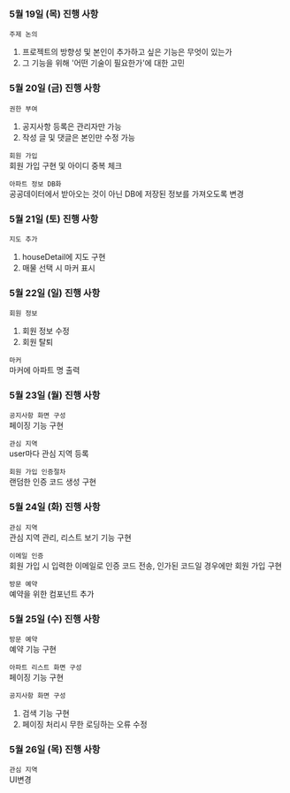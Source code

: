 ### 5월 19일 (목) 진행 사항
`주제 논의`  
1. 프로젝트의 방향성 및 본인이 추가하고 싶은 기능은 무엇이 있는가  
2. 그 기능을 위해 '어떤 기술이 필요한가'에 대한 고민  

### 5월 20일 (금) 진행 사항
`권한 부여`  
1. 공지사항 등록은 관리자만 가능  
2. 작성 글 및 댓글은 본인만 수정 가능  

`회원 가입`  
회원 가입 구현 및 아이디 중복 체크  

`아파트 정보 DB화`  
공공데이터에서 받아오는 것이 아닌 DB에 저장된 정보를 가져오도록 변경  

### 5월 21일 (토) 진행 사항  
`지도 추가` 
1. houseDetail에 지도 구현  
2. 매물 선택 시 마커 표시  

### 5월 22일 (일) 진행 사항
`회원 정보` 
1. 회원 정보 수정
2. 회원 탈퇴  

`마커`  
마커에 아파트 명 출력  

### 5월 23일 (월) 진행 사항
`공지사항 화면 구성`  
페이징 기능 구현  

`관심 지역`  
user마다 관심 지역 등록  

`회원 가입 인증절차`  
랜덤한 인증 코드 생성 구현  

### 5월 24일 (화) 진행 사항
`관심 지역`  
관심 지역 관리, 리스트 보기 기능 구현  

`이메일 인증`  
회원 가입 시 입력한 이메일로 인증 코드 전송, 인가된 코드일 경우에만 회원 가입 구현  

`방문 예약`  
예약을 위한 컴포넌트 추가 

### 5월 25일 (수) 진행 사항
`방문 예약`  
예약 기능 구현  

`아파트 리스트 화면 구성`  
페이징 기능 구현  

`공지사항 화면 구성`  
1. 검색 기능 구현
2. 페이징 처리시 무한 로딩하는 오류 수정

### 5월 26일 (목) 진행 사항
`관심 지역`  
UI변경  
